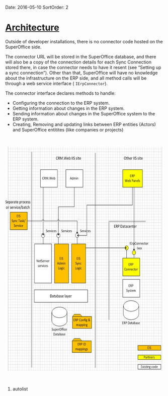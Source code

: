 Date: 2016-05-10
SortOrder: 2

[Architecture]()
=============================

Outside of developer installations, there is no connector code hosted on the SuperOffice side.

The connector URL will be stored in the SuperOffice database, and there will also be a copy of the connection details for each Sync Connection stored there, in case the connector needs to have it resent (see “Setting up a sync connection”). Other than that, SuperOffice will have no knowledge about the infrastructure on the ERP side, and all method calls will be through a web service interface ( `IErpConnector`).

The connector interface declares methods to handle:

-   Configuring the connection to the ERP system.
-   Getting information about changes in the ERP system.
-   Sending information about changes in the SuperOffice system to the ERP system.
-   Creating, Removing and updating links between ERP entities (Actors) and SuperOffice entitites (like companies or projects)

 

<img src="../Erp%20Sync%20Connector%20Interface_files/image001.jpg" id="Bilde 2" width="627" height="713" />

 

1. autolist
